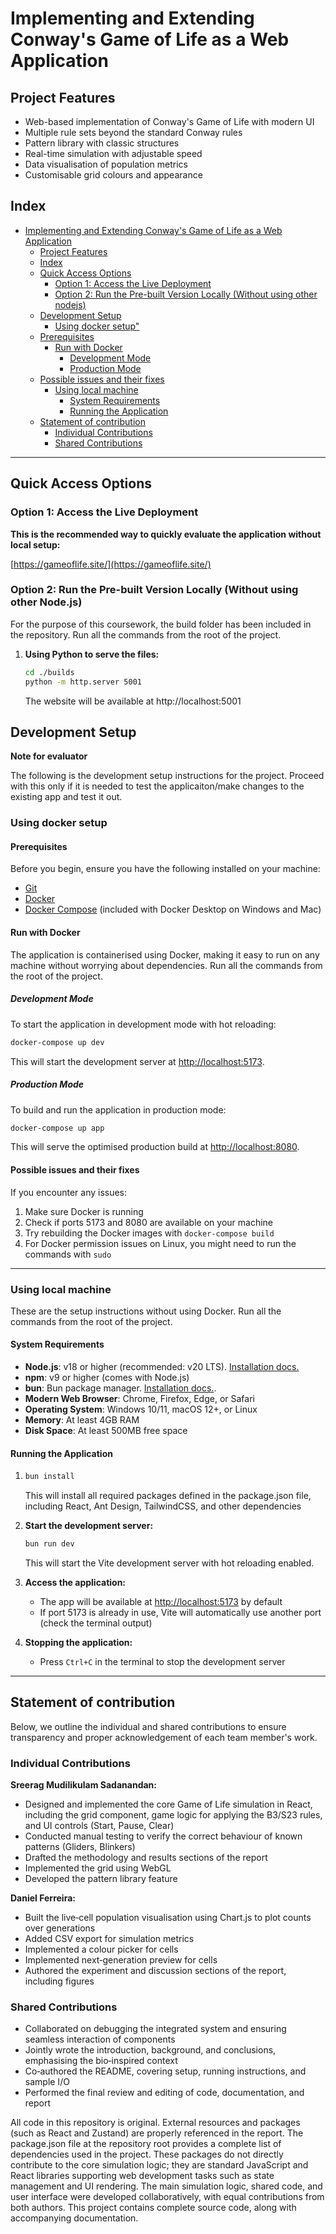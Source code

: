 # Implementing and Extending Conway's Game of Life as a Web Application

## Project Features
- Web-based implementation of Conway's Game of Life with modern UI
- Multiple rule sets beyond the standard Conway rules
- Pattern library with classic structures
- Real-time simulation with adjustable speed
- Data visualisation of population metrics
- Customisable grid colours and appearance


## Index

- [Implementing and Extending Conway's Game of Life as a Web Application](#implementing-and-extending-conways-game-of-life-as-a-web-application)
  - [Project Features](#project-features)
  - [Index](#index)
  - [Quick Access Options](#quick-access-options)
    - [Option 1: Access the Live Deployment](#option-1-access-the-live-deployment)
    - [Option 2: Run the Pre-built Version Locally (Without using other nodejs)](#option-2-run-the-pre-built-version-locally-without-using-other-nodejs)
  - [Development Setup](#development-setup)
    - [Using docker setup"](#using-docker-setup)
  - [Prerequisites](#prerequisites)
    - [Run with Docker](#run-with-docker)
      - [Development Mode](#development-mode)
      - [Production Mode](#production-mode)
  - [Possible issues and their fixes](#possible-issues-and-their-fixes)
    - [Using local machine](#using-local-machine)
      - [System Requirements](#system-requirements)
      - [Running the Application](#running-the-application)
  - [Statement of contribution](#statement-of-contribution)
    - [Individual Contributions](#individual-contributions)
    - [Shared Contributions](#shared-contributions)

---

## Quick Access Options

### Option 1: Access the Live Deployment

**This is the recommended way to quickly evaluate the application without local setup:**

[https://gameoflife.site/](https://gameoflife.site/)

### Option 2: Run the Pre-built Version Locally (Without using other Node.js)

For the purpose of this coursework, the build folder has been included in the repository. Run all the commands from the root of the project.

1. **Using Python to serve the files:**
   ```sh
   cd ./builds
   python -m http.server 5001
   ```
   The website will be available at http://localhost:5001

## Development Setup

**Note for evaluator**

The following is the development setup instructions for the project. Proceed with this only if it is needed to test the applicaiton/make changes to the existing app and test it out.


### Using docker setup

#### Prerequisites

Before you begin, ensure you have the following installed on your machine:

- [Git](https://git-scm.com/downloads)
- [Docker](https://www.docker.com/products/docker-desktop/)
- [Docker Compose](https://docs.docker.com/compose/install/) (included with Docker Desktop on Windows and Mac)

#### Run with Docker 

The application is containerised using Docker, making it easy to run on any machine without worrying about dependencies. Run all the commands from the root of the project.

##### Development Mode

To start the application in development mode with hot reloading:

```bash
docker-compose up dev
```

This will start the development server at [http://localhost:5173](http://localhost:5173).

##### Production Mode

To build and run the application in production mode:

```bash
docker-compose up app
```

This will serve the optimised production build at [http://localhost:8080](http://localhost:8080).

#### Possible issues and their fixes

If you encounter any issues:

1. Make sure Docker is running
2. Check if ports 5173 and 8080 are available on your machine
3. Try rebuilding the Docker images with `docker-compose build`
4. For Docker permission issues on Linux, you might need to run the commands with `sudo`

---

### Using local machine

These are the setup instructions without using Docker. Run all the commands from the root of the project. 

#### System Requirements

- **Node.js**: v18 or higher (recommended: v20 LTS). [Installation docs.](https://docs.npmjs.com/downloading-and-installing-node-js-and-npm)
- **npm**: v9 or higher (comes with Node.js)
- **bun**: Bun package manager. [Installation docs.](https://bun.sh/).
- **Modern Web Browser**: Chrome, Firefox, Edge, or Safari
- **Operating System**: Windows 10/11, macOS 12+, or Linux
- **Memory**: At least 4GB RAM
- **Disk Space**: At least 500MB free space

#### Running the Application

1. ```sh
   bun install
   ```
   This will install all required packages defined in the package.json file, including React, Ant Design, TailwindCSS, and other dependencies

2. **Start the development server:**
   ```sh
   bun run dev
   ```
   This will start the Vite development server with hot reloading enabled.

3. **Access the application:**
   - The app will be available at [http://localhost:5173](http://localhost:5173) by default
   - If port 5173 is already in use, Vite will automatically use another port (check the terminal output)

4. **Stopping the application:**
   - Press `Ctrl+C` in the terminal to stop the development server


---

## Statement of contribution

Below, we outline the individual and shared contributions to ensure transparency and proper acknowledgement of each team member's work.

### Individual Contributions

**Sreerag Mudilikulam Sadanandan:**
- Designed and implemented the core Game of Life simulation in React, including the grid component, game logic for applying the B3/S23 rules, and UI controls (Start, Pause, Clear)
- Conducted manual testing to verify the correct behaviour of known patterns (Gliders, Blinkers)
- Drafted the methodology and results sections of the report
- Implemented the grid using WebGL
- Developed the pattern library feature

**Daniel Ferreira:**
- Built the live‐cell population visualisation using Chart.js to plot counts over generations
- Added CSV export for simulation metrics
- Implemented a colour picker for cells
- Implemented next‐generation preview for cells
- Authored the experiment and discussion sections of the report, including figures

### Shared Contributions

- Collaborated on debugging the integrated system and ensuring seamless interaction of components
- Jointly wrote the introduction, background, and conclusions, emphasising the bio‐inspired context
- Co‐authored the README, covering setup, running instructions, and sample I/O
- Performed the final review and editing of code, documentation, and report

All code in this repository is original. External resources and packages (such as React and Zustand) are properly referenced in the report. The package.json file at the repository root provides a complete list of dependencies used in the project. These packages do not directly contribute to the core simulation logic; they are standard JavaScript and React libraries supporting web development tasks such as state management and UI rendering. The main simulation logic, shared code, and user interface were developed collaboratively, with equal contributions from both authors. This project contains complete source code, along with accompanying documentation. 
